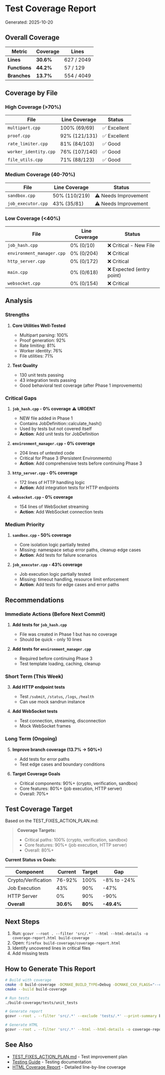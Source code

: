 # Test Coverage Report

Generated: 2025-10-20

## Overall Coverage

| Metric | Coverage | Lines |
|--------|----------|-------|
| **Lines** | **30.6%** | 627 / 2049 |
| **Functions** | **44.2%** | 57 / 129 |
| **Branches** | **13.7%** | 554 / 4049 |

## Coverage by File

### High Coverage (>70%)

| File | Line Coverage | Status |
|------|---------------|--------|
| `multipart.cpp` | 100% (69/69) | ✅ Excellent |
| `proof.cpp` | 92% (121/131) | ✅ Excellent |
| `rate_limiter.cpp` | 81% (84/103) | ✅ Good |
| `worker_identity.cpp` | 76% (107/140) | ✅ Good |
| `file_utils.cpp` | 71% (88/123) | ✅ Good |

### Medium Coverage (40-70%)

| File | Line Coverage | Status |
|------|---------------|--------|
| `sandbox.cpp` | 50% (110/219) | ⚠️ Needs Improvement |
| `job_executor.cpp` | 43% (35/81) | ⚠️ Needs Improvement |

### Low Coverage (<40%)

| File | Line Coverage | Status |
|------|---------------|--------|
| `job_hash.cpp` | 0% (0/10) | ❌ Critical - New File |
| `environment_manager.cpp` | 0% (0/204) | ❌ Critical |
| `http_server.cpp` | 0% (0/172) | ❌ Critical |
| `main.cpp` | 0% (0/618) | ❌ Expected (entry point) |
| `websocket.cpp` | 0% (0/154) | ❌ Critical |

## Analysis

### Strengths

1. **Core Utilities Well-Tested**
   - Multipart parsing: 100%
   - Proof generation: 92%
   - Rate limiting: 81%
   - Worker identity: 76%
   - File utilities: 71%

2. **Test Quality**
   - 130 unit tests passing
   - 43 integration tests passing
   - Good behavioral test coverage (after Phase 1 improvements)

### Critical Gaps

1. **`job_hash.cpp` - 0% coverage** ⚠️ **URGENT**
   - NEW file added in Phase 1
   - Contains JobDefinition::calculate_hash()
   - Used by tests but not covered itself
   - **Action**: Add unit tests for JobDefinition

2. **`environment_manager.cpp` - 0% coverage**
   - 204 lines of untested code
   - Critical for Phase 3 (Persistent Environments)
   - **Action**: Add comprehensive tests before continuing Phase 3

3. **`http_server.cpp` - 0% coverage**
   - 172 lines of HTTP handling logic
   - **Action**: Add integration tests for HTTP endpoints

4. **`websocket.cpp` - 0% coverage**
   - 154 lines of WebSocket streaming
   - **Action**: Add WebSocket connection tests

### Medium Priority

1. **`sandbox.cpp` - 50% coverage**
   - Core isolation logic partially tested
   - Missing: namespace setup error paths, cleanup edge cases
   - **Action**: Add tests for failure scenarios

2. **`job_executor.cpp` - 43% coverage**
   - Job execution logic partially tested
   - Missing: timeout handling, resource limit enforcement
   - **Action**: Add tests for edge cases and error paths

## Recommendations

### Immediate Actions (Before Next Commit)

1. **Add tests for `job_hash.cpp`**
   - File was created in Phase 1 but has no coverage
   - Should be quick - only 10 lines

2. **Add tests for `environment_manager.cpp`**
   - Required before continuing Phase 3
   - Test template loading, caching, cleanup

### Short Term (This Week)

3. **Add HTTP endpoint tests**
   - Test `/submit`, `/status`, `/logs`, `/health`
   - Can use mock sandrun instance

4. **Add WebSocket tests**
   - Test connection, streaming, disconnection
   - Mock WebSocket frames

### Long Term (Ongoing)

5. **Improve branch coverage (13.7% → 50%+)**
   - Add tests for error paths
   - Test edge cases and boundary conditions

6. **Target Coverage Goals**
   - Critical components: 90%+ (crypto, verification, sandbox)
   - Core features: 80%+ (job execution, HTTP server)
   - Overall: 70%+

## Test Coverage Target

Based on the TEST_FIXES_ACTION_PLAN.md:

> **Coverage Targets:**
> - Critical paths: 100% (crypto, verification, sandbox)
> - Core features: 90%+ (job execution, HTTP server)
> - Overall: 80%+

**Current Status vs Goals:**

| Component | Current | Target | Gap |
|-----------|---------|--------|-----|
| Crypto/Verification | 76-92% | 100% | -8% to -24% |
| Job Execution | 43% | 90% | -47% |
| HTTP Server | 0% | 90% | -90% |
| **Overall** | **30.6%** | **80%** | **-49.4%** |

## Next Steps

1. Run: `gcovr --root . --filter 'src/.*' --html --html-details -o coverage-report.html build-coverage`
2. Open: `firefox build-coverage/coverage-report.html`
3. Identify uncovered lines in critical files
4. Add missing tests

## How to Generate This Report

```bash
# Build with coverage
cmake -B build-coverage -DCMAKE_BUILD_TYPE=Debug -DCMAKE_CXX_FLAGS="--coverage"
cmake --build build-coverage

# Run tests
./build-coverage/tests/unit_tests

# Generate report
gcovr --root . --filter 'src/.*' --exclude 'tests/.*' --print-summary build-coverage

# Generate HTML
gcovr --root . --filter 'src/.*' --html --html-details -o coverage-report.html build-coverage
```

## See Also

- [TEST_FIXES_ACTION_PLAN.md](TEST_FIXES_ACTION_PLAN.md) - Test improvement plan
- [Testing Guide](docs/development/testing.md) - Testing documentation
- [HTML Coverage Report](build-coverage/coverage-report.html) - Detailed line-by-line coverage
